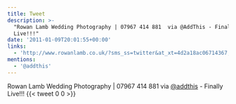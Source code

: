 ```yaml
---
title: Tweet
description: >-
  "Rowan Lamb Wedding Photography | 07967 414 881  via @AddThis - Finally
  Live!!!"
date: '2011-01-09T20:01:55+00:00'
links:
  - 'http://www.rowanlamb.co.uk/?sms_ss=twitter&at_xt=4d2a18ac06714367,0'
mentions:
  - '@addthis'
---
```

Rowan Lamb Wedding Photography | 07967 414 881  via [@addthis](https://twitter.com/@addthis) - Finally Live!!!
      {{< tweet 0 0 >}}
    
